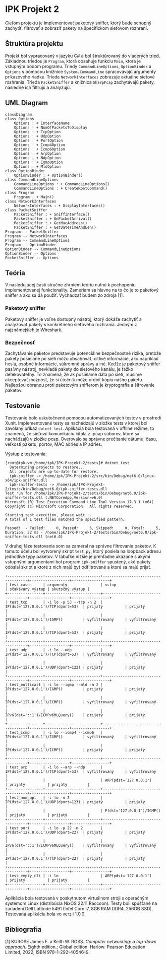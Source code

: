 # IPK Projekt 2
Cieľom projektu je implementovať paketový sniffer, ktorý bude schopný zachytiť, filtrovať a zobraziť pakety na špecifickom sieťovom rozhraní.

## Štruktúra projektu
Projekt bol vypracovaný v jazyku C# a bol štruktúrovaný do viacerých tried. Základnou triedou je `Program`, ktorá obsahuje funkciu `Main`, ktorá je vstupným bodom programu. Triedy `CommandLineOptions`, `OptionBinder` a `Options` s pomocou knižnice `System.CommandLine` spracovávajú argumenty príkazového riadku. Trieda `NetworkInterfaces` zobrazuje aktuálne sieťové rozhrania. Trieda `PacketSniffer` a knižnica `SharpPcap` zachytávajú pakety, následne ich filtrujú a analyzujú.

## UML Diagram
```mermaid
classDiagram
class Options
	Options : + InterfaceName
	Options : + NumOfPacketsToDisplay
	Options : + TcpOption
	Options : + UdpOption
	Options : + PortOption
	Options : + Icmp4Option
	Options : + Icmp6Option
	Options : + ArpOption
	Options : + NdpOption
	Options : + IgmpOption
	Options : + MldOption
class OptionBinder
	OptionBinder : + OptionBinder()
class CommandLineOptions
	CommandLineOptions : + CommandLineOptions()
	CommandLineOptions : + CreateRootCommand()
class Program
    Program : + Main()
class NetworkInterfaces
	NetworkInterfaces : + DisplayInterfaces()
class PacketSniffer
	PacketSniffer : + SniffInterface()
	PacketSniffer : + OnPacketArrival()
	PacketSniffer : + GetMacAddress()
	PacketSniffer : + GetDateTimeAndLen()
Program -- PacketSniffer
Program -- NetworkInterfaces
Program -- CommandLineOptions
Program -- OptionBinder
OptionBinder -- CommandLineOptions
OptionBinder -- Options
PacketSniffer -- Options
```

## Teória
V nasledujúcej časti stručne zhrniem teóriu nutnú k pochopeniu implementovanej funkcionality. Zameriam sa hlavne na to čo je to paketový sniffer a ako sa dá použiť. Vychádzať budem zo zdroja [1].

### Paketový sniffer
Paketový sniffer je voľne dostupný nástroj, ktorý dokáže zachytiť a analyzovať pakety s konkrétneho sieťového rozhrania. Jedným z najznámejších je Wireshark.

### Bezpečnosť
Zachytávanie paketov predstavuje potenciálne bezpečnostné riziká, pretože pakety posielané po sieti môžu obsahovať, citlivé informácie, ako napríklad heslá, osobné informácie, súkromné správy a iné. Keďže je paketový sniffer pasívny nástroj, nevkladá pakety do sieťového kanálu, je ťažko detekovateľný. To znamená, že ak posielame dáta po sieti, musíme akceptovať možnosť, že si útočník môže urobiť kópiu nášho paketu. Najlepšou obranou proti paketovým snifferom je kryptografia a šifrovanie paketov.

## Testovanie
Testovanie bolo uskutočnené pomocou automatizovaných testov v prostredí Xunit. Implementované testy sa nachádzajú v zložke tests v ktorej bol zavolaný príkaz `dotnet test`. Aplikácia bola testovaná v offline režime, to znamená, že sieťovú komunikáciu čítala z .pcap súborov, ktoré sa nachádzajú v zložke pcap. Overovalo sa správne prečítanie dátumu, času, veľkosti paketu, portov, MAC adries a IP adries.

Výstup z testovania:
```
[root@ipk-vm:/home/ipk/IPK-Projekt-2/tests]# dotnet test
  Determining projects to restore...
  All projects are up-to-date for restore.
  ipk-sniffer -> /home/ipk/IPK-Projekt-2/src/bin/Debug/net6.0/linux-x64/ipk-sniffer.dll
  ipk-sniffer-tests -> /home/ipk/IPK-Projekt-2/tests/bin/Debug/net6.0/ipk-sniffer-tests.dll
Test run for /home/ipk/IPK-Projekt-2/tests/bin/Debug/net6.0/ipk-sniffer-tests.dll (.NETCoreApp,Version=v6.0)
Microsoft (R) Test Execution Command Line Tool Version 17.3.1 (x64)
Copyright (c) Microsoft Corporation.  All rights reserved.

Starting test execution, please wait...
A total of 1 test files matched the specified pattern.

Passed!  - Failed:     0, Passed:     5, Skipped:     0, Total:     5, Duration: 32 ms - /home/ipk/IPK-Projekt-2/tests/bin/Debug/net6.0/ipk-sniffer-tests.dll (net6.0)
```

V druhej fáze testovania som sa zameral na správne filtrovanie paketov. K tomuto účelu bol vytvorený skript `test.py`, ktorý posiela na loopback adresu jednotlivé typy paketov. V tabuľke nižšie je prehľadne ukázané s akými vstupnými argumentami bol program `ipk-sniffer` spustený, aké pakety odoslal skript a ktoré z nich majú byť odfiltrované a ktoré sa majú prijať.

```
+----------------+-------------------------+------------------------------------+------------------+-----------------+
| test case      | argumenty               | vstup                              | očakávaný výstup | skutočný výstup |
+----------------+-------------------------+------------------------------------+------------------+-----------------+
| test_tcp       | -i lo -p 53 --tcp -n 2  | IP(dst='127.0.0.1')/TCP(dport=53)  | prijatý          | prijatý         |
|                |                         | IP(dst='127.0.0.1')/IGMP()         | vyfiltrovaný     | vyfiltrovaný    |
|                |                         | IP(dst='127.0.0.1')/TCP(dport=53)  | prijatý          | prijatý         |
+----------------+-------------------------+------------------------------------+------------------+-----------------+
| test_udp       | -i lo --udp             | IP(dst='127.0.0.1')/TCP(dport=53)  | vyfiltrovaný     | vyfiltrovaný    |
|                |                         | IP(dst='127.0.0.1')/UDP(dport=123) | prijatý          | prijatý         |
+----------------+-------------------------+------------------------------------+------------------+-----------------+
| test_multicast | -i lo --igmp --mld -n 2 | IP(dst='127.0.0.1')/IGMP()         | prijatý          | prijatý         |
|                |                         | IP(dst='127.0.0.1')/ICMP()         | vyfiltrovaný     | vyfiltrovaný    |
|                |                         | IPv6(dst='::1')/ICMPv6MLQuery()    | prijatý          | prijatý         |
+----------------+-------------------------+------------------------------------+------------------+-----------------+
| test_icmp      | -i lo --icmp4 --icmp6   | IP(dst='127.0.0.1')/IGMP()         | vyfiltrovaný     | vyfiltrovaný    |
|                |                         | IP(dst='127.0.0.1')/ICMP()         | prijatý          | prijatý         |
+----------------+-------------------------+------------------------------------+------------------+-----------------+
| test_arp       | -i lo --arp --ndp       | IP(dst='127.0.0.1')/TCP(dport=53)  | vyfiltrovaný     | vyfiltrovaný    |
|                |                         | ARP(pdst='127.0.0.1')              | prijatý          | prijatý         |
+----------------+-------------------------+------------------------------------+------------------+-----------------+
| test_num_opt   | -i lo -n 2              | IP(dst='127.0.0.1')/UDP(dport=123) | prijatý          | prijatý         |
|                |                         | P(dst='127.0.0.1')/IGMP()          | prijatý          | prijatý         |
+----------------+-------------------------+------------------------------------+------------------+-----------------+
| test_port      | -i lo -p 22 -n 2        | IP(dst='127.0.0.1')/UDP(dport=22)  | prijatý          | prijatý         |
|                |                         | IPv6(dst='::1')/ICMPv6MLQuery()    | vyfiltrovaný     | vyfiltrovaný    |
|                |                         | IP(dst='127.0.0.1')/TCP(dport=22)  | prijatý          | prijatý         |
+----------------+-------------------------+------------------------------------+------------------+-----------------+
| test_empty_cli | -i lo                   | ARP(pdst='127.0.0.1')              | prijatý          | prijatý         |
+----------------+-------------------------+------------------------------------+------------------+-----------------+
```

Aplikácia bola testovaná v poskytnutom virtuálnom stroji s operačným systémom Linux (distribúcia NixOS 22.11 Raccoon). Testy boli spúšťané na zariadení Dell Latitude 5491 (Intel Core i7, 8GB RAM DDR4, 256GB SSD). Testovaná aplikácia bola vo verzii 1.0.0.

## Bibliografia
[1] KUROSE James F. a Keith W. ROSS. <em>Computer networking: a top-down approach</em>. Eighth edition.; Global edition. Harlow: Pearson Education Limited, 2022, ISBN 978-1-292-40546-9.<br/>
